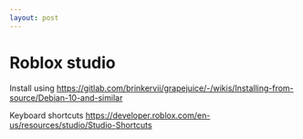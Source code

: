 ```yaml
---
layout: post
---
```


# Roblox studio

Install using https://gitlab.com/brinkervii/grapejuice/-/wikis/Installing-from-source/Debian-10-and-similar

Keyboard shortcuts https://developer.roblox.com/en-us/resources/studio/Studio-Shortcuts
